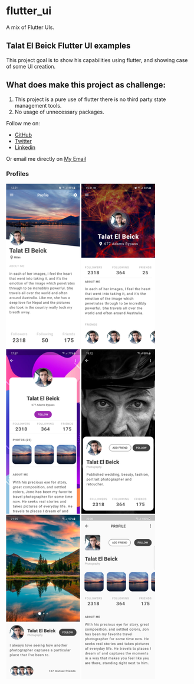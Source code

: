 # flutter_ui

A mix of Flutter UIs.

## Talat El Beick Flutter UI examples

This project goal is to show his capabilities using flutter, and showing case of some UI creation.

## What does make this project as challenge:
1. This project is a pure use of flutter there is no third party state management tools.
2. No usage of unnecessary packages.

Follow me on:
- [GitHub](https://github.com/elbeicktalat)
- [Twitter](https://twitter.com/elbeicktalat)
- [Linkedin](https://www.linkedin.com/in/elbeicktalat)

Or email me directly on [My Email](mailto:talatelbeick@gmail.com)

### Profiles
<div>
  <img src="doc/readme/profiles/profile_1.png" width="200"/>
  <img src="doc/readme/profiles/profile_2.png" width="200"/>
  <img src="doc/readme/profiles/profile_3.png" width="200"/>
  <img src="doc/readme/profiles/profile_4.png" width="200"/>
  <img src="doc/readme/profiles/profile_5.png" width="200"/>
  <img src="doc/readme/profiles/profile_6.png" width="200"/>
</div>
